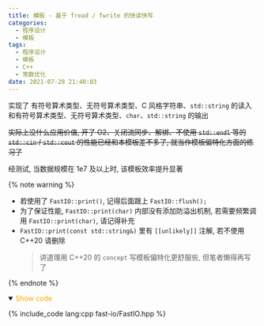 ```yaml
---
title: 模板 - 基于 fread / fwrite 的快读快写
categories:
  - 程序设计
  - 模板
tags:
  - 程序设计
  - 模板
  - C++
  - 常数优化
date: 2021-07-28 21:40:03
---
```


实现了 有符号算术类型、无符号算术类型、C 风格字符串、`std::string` 的读入和有符号算术类型、无符号算术类型、`char`、`std::string` 的输出

<!-- more -->

~~实际上没什么应用价值, 开了 O2、关闭流同步、解绑、不使用 `std::endl` 等的 `std::cin` / `std::cout` 的性能已经和本模板差不多了, 就当作模板偏特化方面的练习了~~

经测试, 当数据规模在 1e7 及以上时, 该模板效率提升显著

{% note warning %}

- 若使用了 `FastIO::print()`, 记得后面跟上 `FastIO::flush();`
- 为了保证性能, `FastIO::print(char)` 内部没有添加防溢出机制, 若需要频繁调用 `FastIO::print(char)`, 请记得补充
- `FastIO::print(const std::string&)` 里有 `[[unlikely]]` 注解, 若不使用 C++20 请删除
  > 讲道理用 C++20 的 `concept` 写模板偏特化更舒服些, 但笔者懒得再写了

{% endnote %}

<details open>
<summary><font color='orange'>Show code</font></summary>

{% include_code lang:cpp fast-io/FastIO.hpp %}

</details>
